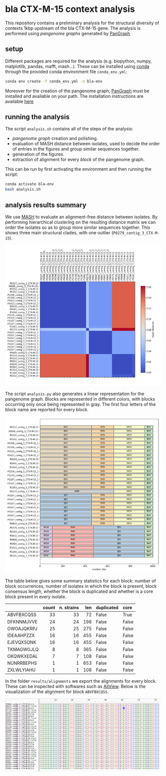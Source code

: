 # bla CTX-M-15 context analysis

This repository contains a preliminary analysis for the structural diversity of contexts 1kbp upstream of the bla CTX-M-15 gene. The analysis is performed using _pangenome graphs_ generated by [PanGraph](https://github.com/neherlab/pangraph)

## setup

Different packages are required for the analysis (e.g. biopython, numpy, matplotlib, pandas, mafft, mash...). These can be installed using [conda](https://docs.conda.io/en/latest/) through the provided conda environment file `conda_env.yml`:

```bash
conda env create -f conda_env.yml -n bla-env
```

Moreover for the creation of the pangenome graph, [PanGraph](https://github.com/neherlab/pangraph) must be installed and available on your path. The installation instructions are available [here](https://neherlab.github.io/pangraph/#Installation)

## running the analysis

The script `analysis.sh` contains all of the steps of the analysis:

- _pangenome graph_ creation and polishing.
- evaluation of MASH distance between isolates, used to decide the order of entries in the figures and group similar sequences together.
- generation of the figures.
- extraction of alignment for every _block_ of the pangenome graph.

This can be run by first activating the environment and then running the script:

```bash
conda activate bla-env
bash analysis.sh
```

## analysis results summary

We use [MASH](https://github.com/marbl/Mash) to evaluate an alignment-free distance between isolates. By performing hierarchical clustering on the resulting distance matrix we can order the isolates so as to group more similar sequences together. This shows three main structural clades, with one outlier (`P0279_contig_3_CTX-M-15`).

![mash distance](./figs/mash_dist_mat.png)

The script `analysis.py` also generates a linear representation for the pangenome graph. Blocks are represented in different colors, with blocks occurring only once being represented in gray. The first four letters of the block name are reported for every block.

![pangenome graph](./figs/pangraph.png)

The table below gives some summary statistics for each block: number of block occurrences, number of isolates in which the block is present, block consensus length, whether the block is duplicated and whether is a core block present in every isolate.

|            | count | n. strains |  len | duplicated | core  |
| :--------- | ----: | ---------: | ---: | :--------- | :---- |
| ABVFBXCQSS |    33 |         33 |   72 | False      | True  |
| DFKNNMJVVE |    24 |         24 |  198 | False      | False |
| OWOAJQKRPJ |    25 |         25 |  275 | False      | False |
| IDEAAHPZZX |    16 |         16 |  455 | False      | False |
| EJEVQXSONK |    16 |         16 |  455 | False      | False |
| TKMAGWGJLQ |     8 |          8 |  365 | False      | False |
| OKQWKXEDAL |     7 |          7 |  108 | False      | False |
| NUNRRBEPHS |     1 |          1 |  653 | False      | False |
| ZXLWLYIAHU |     1 |          1 |  108 | False      | False |

In the folder `results/alignments` we export the alignments for every block. These can be inspected with softwares such as [AliView](https://ormbunkar.se/aliview/). Below is the visualization of the alignment for block `ABVFBXCQSS`.

![alignment](./figs/aliview_ABVFBXCQSS.png)